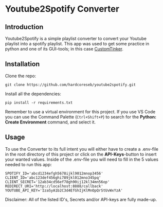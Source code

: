 # Youtube2Spotify Converter
## Introduction
Youtube2Spotify is a simple playlist converter to convert your Youtube playlist into a spotify playlist. This app was used to get some practice in python and one of its GUI-tools; in this case [CustomTinker](https://github.com/tomschimansky/customtkinter).

## Installation
Clone the repo:
```
git clone https://github.com/hardcoreseb/youtube2spotify.git
```
Install all the dependencies:
```
pip install -r requirements.txt
```
Remember to use a virtual environment for this project. If you use VS Code you can use the Command Palette (`Ctrl+Shift+P`) to search for the **Python: Create Environment** command, and select it.

## Usage
To use the Converter to its full intent you will either have to create a .env-file in the root directory of this project or click on the **API-Keys**-button to insert your wanted values. Inside of the .env-file you will need to fill in the 5 values needed to run this app:
```.env
SPOTIFY_ID='abcd1234efgh5678ijkl9012mnop3456'
CLIENT_ID='abc123def456ghi789jkl012mno345pq'
CLIENT_SECRET='12ab34cd56ef78gh90ij12kl34mn56op'
REDIRECT_URI='http://localhost:8888/callback'
YOUTUBE_API_KEY='IzaSyA1b2C3d4EfGhIjKlMnOpQrStUvWxYzA'
```
Disclaimer: All of the listed ID's, Secrets and/or API-keys are fully made-up.
